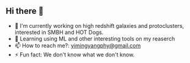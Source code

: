 ## Hi there 👋 

- 🔭 I'm currently working on high redshift galaxies and protoclusters, interested in SMBH and HOT Dogs.
- 🌱 Learning using ML and other interesting tools on my reaserch
- 📫 How to reach me?: yimingyangphy@gmail.com
- ⚡ Fun fact: We don't know what we don't know.

<!--
**Himeno2yo/Himeno2yo** is a ✨ _special_ ✨ repository because its `README.md` (this file) appears on your GitHub profile.

Here are some ideas to get you started:

- 🔭 I’m currently working on ...
- 🌱 I’m currently learning ...
- 👯 I’m looking to collaborate on ...
- 🤔 I’m looking for help with ...
- 💬 Ask me about ...
- 📫 How to reach me: ...
- 😄 Pronouns: ...
- ⚡ Fun fact: ...
-->
